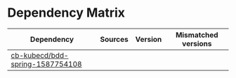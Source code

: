 # Dependency Matrix

Dependency | Sources | Version | Mismatched versions
---------- | ------- | ------- | -------------------
[cb-kubecd/bdd-spring-1587754108](https://github.com/cb-kubecd/bdd-spring-1587754108.git) |  | []() | 
